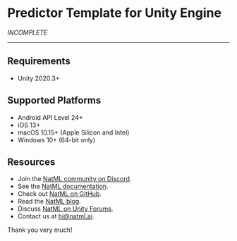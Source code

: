 # Predictor Template for Unity Engine
*INCOMPLETE*

___

## Requirements
- Unity 2020.3+

## Supported Platforms
- Android API Level 24+
- iOS 13+
- macOS 10.15+ (Apple Silicon and Intel)
- Windows 10+ (64-bit only)

## Resources
- Join the [NatML community on Discord](https://discord.gg/y5vwgXkz2f).
- See the [NatML documentation](https://docs.natml.ai/unity).
- Check out [NatML on GitHub](https://github.com/natmlx).
- Read the [NatML blog](https://blog.natml.ai/).
- Discuss [NatML on Unity Forums](https://forum.unity.com/threads/open-beta-natml-machine-learning-runtime.1109339/).
- Contact us at [hi@natml.ai](mailto:hi@natml.ai).

Thank you very much!